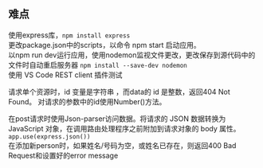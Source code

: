 ## 难点
使用express库，```npm install express```<br>
更改package.json中的scripts，以命令 npm start 启动应用。<br>
以npm run dev运行应用，使用nodemon监视文件更改，更改保存到源代码中的文件时自动重启服务器 ```npm install --save-dev nodemon```<br>
使用 VS Code REST client 插件测试<br>

请求单个资源时，id 变量是字符串 ，而data的 id 是整数，返回404 Not Found。 对请求的参数中的id使用Number()方法。<br>

在post请求时使用Json-parser访问数据。将请求的 JSON 数据转换为 JavaScript 对象，在调用路由处理程序之前附加到请求对象的 body 属性。```app.use(express.json())```<br>
在添加新person时，如果姓名/号码为空，或姓名已存在，则返回400 Bad Request和设置好的error message<br>